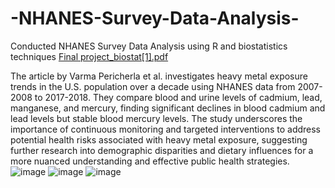 # -NHANES-Survey-Data-Analysis-
Conducted NHANES Survey Data Analysis using R and biostatistics techniques
[Final project_biostat[1].pdf](https://github.com/VARMA-ANANTH/-NHANES-Survey-Data-Analysis-/files/14646444/Final.project_biostat.1.pdf)

The article by Varma Pericherla et al. investigates heavy metal exposure trends in the U.S. population over a decade using NHANES data from 2007-2008 to 2017-2018. They compare blood and urine levels of cadmium, lead, manganese, and mercury, finding significant declines in blood cadmium and lead levels but stable blood mercury levels. The study underscores the importance of continuous monitoring and targeted interventions to address potential health risks associated with heavy metal exposure, suggesting further research into demographic disparities and dietary influences for a more nuanced understanding and effective public health strategies.
![image](https://github.com/VARMA-ANANTH/-NHANES-Survey-Data-Analysis-/assets/131928382/f61d3b20-6a41-4889-8bbb-2578ef10d885)
![image](https://github.com/VARMA-ANANTH/-NHANES-Survey-Data-Analysis-/assets/131928382/384f0f88-1168-4979-8d68-552e0dda8b91)
![image](https://github.com/VARMA-ANANTH/-NHANES-Survey-Data-Analysis-/assets/131928382/1c13187b-80ac-4ee9-aef8-400058339613)
